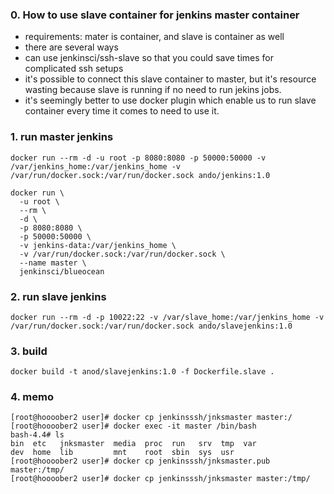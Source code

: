 ### 0. How to use slave container for jenkins master container

- requirements: mater is container, and slave is container as well
- there are several ways
- can use jenkinsci/ssh-slave so that you could save times for complicated ssh setups
- it's possible to connect this slave container to master, but it's resource wasting because slave is running if no need to run jekins jobs.
- it's seemingly better to use docker plugin which enable us to run slave container every time it comes to need to use it.

### 1. run master jenkins

```
docker run --rm -d -u root -p 8080:8080 -p 50000:50000 -v /var/jenkins_home:/var/jenkins_home -v /var/run/docker.sock:/var/run/docker.sock ando/jenkins:1.0
```

```
docker run \
  -u root \
  --rm \
  -d \
  -p 8080:8080 \
  -p 50000:50000 \
  -v jenkins-data:/var/jenkins_home \
  -v /var/run/docker.sock:/var/run/docker.sock \
  --name master \
  jenkinsci/blueocean
```

### 2. run slave jenkins

```
docker run --rm -d -p 10022:22 -v /var/slave_home:/var/jenkins_home -v /var/run/docker.sock:/var/run/docker.sock ando/slavejenkins:1.0
```

### 3. build

```
docker build -t anod/slavejenkins:1.0 -f Dockerfile.slave .
```


### 4. memo

```
[root@hoooober2 user]# docker cp jenkinsssh/jnksmaster master:/
[root@hoooober2 user]# docker exec -it master /bin/bash
bash-4.4# ls
bin  etc   jnksmaster  media  proc  run   srv  tmp  var
dev  home  lib	       mnt    root  sbin  sys  usr
[root@hoooober2 user]# docker cp jenkinsssh/jnksmaster.pub master:/tmp/
[root@hoooober2 user]# docker cp jenkinsssh/jnksmaster master:/tmp/

```
